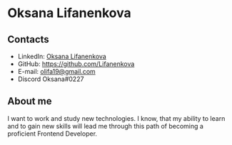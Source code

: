 # Oksana Lifanenkova #

## Contacts ##
* LinkedIn: [Oksana Lifanenkova](http://www.linkedin.com/in/oksana-lifanenkova-238256185)
* GitHub:   https://github.com/Lifanenkova
* E-mail:   olifa19@gmail.com
* Discord   Oksana#0227

## About me ##
I want to work and study new technologies.
I know, that my ability to learn and to gain new skills will lead me through this path of becoming a proficient Frontend Developer.

